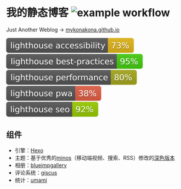 # 我的静态博客 ![example workflow](https://github.com/mykonakona/mykonakona.github.io/actions/workflows/github-actions.yml/badge.svg)

Just Another Weblog -> [mykonakona.github.io](https://mykonakona.github.io)

[![Lighthouse Accessibility Badge](./source/images/test_results/lighthouse_accessibility.svg)](https://github.com/emazzotta/lighthouse-badges)
[![Lighthouse Best Practices Badge](./source/images/test_results/lighthouse_best-practices.svg)](https://github.com/emazzotta/lighthouse-badges)
[![Lighthouse Performance Badge](./source/images/test_results/lighthouse_performance.svg)](https://github.com/emazzotta/lighthouse-badges)
[![Lighthouse PWA Badge](./source/images/test_results/lighthouse_pwa.svg)](https://github.com/emazzotta/lighthouse-badges)
[![Lighthouse SEO Badge](./source/images/test_results/lighthouse_seo.svg)](https://github.com/emazzotta/lighthouse-badges)

## 组件

- 引擎：[Hexo][1]
- 主题：基于优秀的[minos][2]（移动端视频、搜索、RSS）修改的[深色版本][3]
- 相册：[blueimpgallery][4]
- 评论系统：[giscus][5]
- 统计：[umami][6]

[1]: https://github.com/hexojs/hexo
[2]: https://github.com/ppoffice/hexo-theme-minos
[3]: https://github.com/mykonakona/hexo-theme-minos
[4]: https://github.com/blueimp/Gallery
[5]: https://github.com/giscus/giscus
[6]: https://cloud.umami.is
